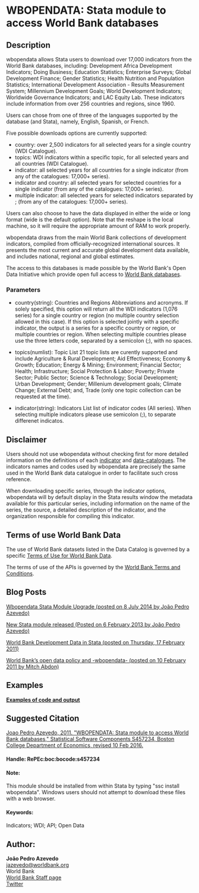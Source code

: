 ﻿# WBOPENDATA: Stata module to access World Bank databases

## Description

wbopendata allows Stata users to download over 17,000 indicators from the World Bank databases, including: Development Africa Development Indicators; Doing Business; Education Statistics; Enterprise Surveys; Global Development Finance;
    Gender Statistics; Health Nutrition and Population Statistics; International Development Association - Results Measurement
    System; Millennium Development Goals; World Development Indicators; Worldwide Governance Indicators; and LAC Equity Lab.
    These indicators include information from over 256 countries and regions, since 1960.

Users can chose from one of three of the languages supported by the database (and Stata), namely, English, Spanish, or French.

Five possible downloads options are currently supported:

- country: over 2,500 indicators for all selected years for a single country (WDI Catalogue).
- topics: WDI indicators within a specific topic, for all selected years and all countries (WDI Catalogue).
- indicator: all selected years for all countries for a single indicator (from any of the catalogues: 17,000+ series).
- indicator and country: all selected years for selected countries for a single indicator (from any of the catalogues: 17,000+ series).
- multiple indicator: all selected years for selected indicators separated by ; (from any of the catalogues: 17,000+ series).

Users can also choose to have the data displayed in either the wide or long format (wide is the default option).  Note that the reshape is the local machine, so it will require the appropriate amount of RAM to work properly.

wbopendata draws from the main World Bank collections of development indicators, compiled from officially-recognized international sources. It presents the most current and accurate global development data available, and includes national, regional and global estimates.

The access to this databases is made possible by the World Bank's Open Data Initiative which provide open full access to [World Bank databases](http://data.worldbank.org/).

### Parameters

- country(string): Countries and Regions Abbreviations and acronyms. If solely specified, this option will return all the WDI indicators (1,076 series) for a single country or region (no multiple country selection allowed in this case). If this option is selected jointly with a specific indicator, the output is a series for a specific country or region, or multiple countries or region. When selecting multiple countries please use the three letters code, separated by a semicolon (;), with no spaces.


- topics(numlist): Topic List 21 topic lists are curently supported and include Agriculture & Rural Development; Aid Effectiveness; Economy & Growth; Education; Energy & Mining; Environment; Financial Sector; Health; Infrastructure; Social Protection & Labor; Poverty; Private Sector; Public Sector; Science & Technology; Social Development; Urban Development; Gender; Millenium development goals; Climate Change; External Debt; and, Trade (only one topic collection can be requested at the time).


- indicator(string): Indicators List list of indicator codes (All series). When selecting multiple indicators please use semicolon (;), to separate differenet indicatos.

## Disclaimer

   Users should not use wbopendata without checking first for more detailed information on the definitions of each [indicator](http://data.worldbank.org/indicator/)
    and [data-catalogues](http://data.worldbank.org/data-catalog/). The indicators names and codes used by wbopendata are precisely the same used in the World Bank data
    catalogue in order to facilitate such cross reference.

   When downloading specific series, through the indicator options, wbopendata will by default display in the Stata results
    window the metadata available for this particular series, including information on the name of the series, the source, a
    detailed description of the indicator, and the organization responsible for compiling this indicator.

## Terms of use World Bank Data
   
The use of World Bank datasets listed in the Data Catalog is governed by a specific [Terms of Use for World Bank Data](http://data.worldbank.org/summary-terms-of-use/).
            
The terms of use of the APIs is governed by the [World Bank Terms and Conditions](http://go.worldbank.org/C09SUA7BK0/).


## Blog Posts

[Wbopendata Stata Module Upgrade (posted on 8 July 2014 by João Pedro Azevedo)](https://blogs.worldbank.org/category/tags/wbopendata)

[New Stata module released (Posted on 6 February 2013 by João Pedro Azevedo)](http://blogs.worldbank.org/opendata/node/562)

[World Bank Development Data in Stata (posted on Thursday, 17 February 2011)](http://rlab-data.blogspot.com/2011/02/world-bank-development-data-in-stata.html)

[World Bank’s open data policy and -wbopendata- (posted on 10 February 2011 by Mitch Abdon)](http://statadaily.com/tag/wbopendata/)


## Examples

**[Examples of code and output](https://github.com/jpazvd/wbopendata/blob/master/doc/wbopendata.md)**

## Suggested Citation

[Joao Pedro Azevedo, 2011. "WBOPENDATA: Stata module to access World Bank databases," Statistical Software Components S457234, Boston College Department of Economics, revised 10 Feb 2016.](https://ideas.repec.org/c/boc/bocode/s457234.html)

#### Handle: RePEc:boc:bocode:s457234 

#### Note: 
This module should be installed from within Stata by typing "ssc install wbopendata". Windows users should not attempt to download these files with a web browser.

#### Keywords:
Indicators; WDI; API; Open Data

## Author: 

  **João Pedro Azevedo**  
  [jazevedo@worldbank.org](mailto:jazevedo@worldbank.org)  
  World Bank  
  [World Bank Staff page](http://www.worldbank.org/en/about/people/j/joao-pedro-azevedo)  
  [Twitter](https://twitter.com/jpazvd)  

